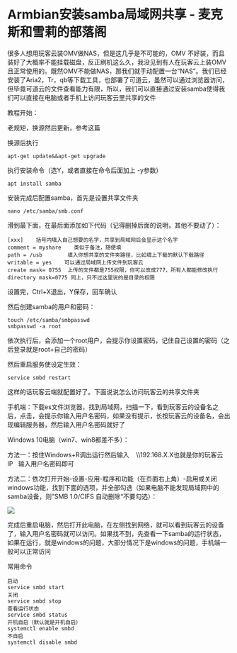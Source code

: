 # Armbian安装samba局域网共享 - 麦克斯和雪莉的部落阁
很多人想用玩客云装OMV做NAS，但是这几乎是不可能的，OMV 不好装，而且装好了大概率不能挂载磁盘，反正刷机这么久，我没见到有人在玩客云上装OMV且正常使用的。既然OMV不能做NAS，那我们就手动配置一台“NAS”。我们已经安装了Aria2，Tr，qb等下载工具，也部署了可道云，虽然可以通过浏览器访问，但毕竟可道云的文件查看能力有限，所以，我们可以直接通过安装samba使得我们可以直接在电脑或者手机上访问玩客云里共享的文件

教程开始：

老规矩，换源然后更新，参考这篇

换源后执行

```
apt-get update&&apt-get upgrade
```

执行安装命令（选Y，或者直接在命令后面加上 -y参数）

```
apt install samba
```

安装完成后配置samba，首先是设置共享文件夹

```
nano /etc/samba/smb.conf
```

滑到最下面，在最后面添加如下代码（记得删掉后面的说明，其他不要动了）：

```
[xxx]    括号内填入自己想要的名字，共享到局域网后会显示这个名字
comment = myshare    类似于备注，随便填
path = /usb        填入你想共享的文件夹路径，比如填上下载的默认下载路径
writable = yes    可以通过局域网上传文件到玩客云
create mask= 0755  上传的文件都是755权限，你可以改成777，所有人都能修改执行
directory mask=0775 同上，只不过这里说的是目录的权限
```

设置完，Ctrl+X退出，Y保存，回车确认

然后创建samba的用户和密码：

```
touch /etc/samba/smbpasswd
smbpasswd -a root
```

依次执行后，会添加一个root用户，会提示你设置密码，记住自己设置的密码（之后登录就是root+自己的密码）

然后重启服务使设定生效：

```
service smbd restart
```

这样的话玩客云端就配置好了。下面说说怎么访问玩客云的共享文件夹

手机端：下载es文件浏览器，找到局域网，扫描一下，看到玩客云的设备名之后，点击，会提示你输入用户名密码，如果没有提示，长按玩客云的设备名，会出现编辑服务器，然后输入用户名密码就好了

Windows 10电脑（win7、win8都差不多）：

方法一：按住Windows+R调出运行然后输入    \\\\192.168.X.X也就是你的玩客云IP   输入用户名密码即可

方法二：依次打开开始-设置-应用-程序和功能（在页面右上角）-启用或关闭windows功能，找到下面的选项，并全部勾选（如果电脑不能发现局域网中的samba设备，则”SMB 1.0/CIFS 自动删除“不要勾选）：

![](https://s1.ax1x.com/2020/07/26/a9m3lD.png)

完成后重启电脑，然后打开此电脑，在左侧找到网络，就可以看到玩客云的设备了，输入用户名密码就可以访问。如果找不到，先查看一下samba的运行状态，如果在运行，就是windows的问题，大部分情况下是windows的问题，手机端一般可以正常访问

常用命令

```
启动
service smbd start
关闭
service smbd stop
查看运行状态
service smbd status
开机自启（默认就是开机自启）
systemctl enable smbd
不自启
systemctl disable smbd
```